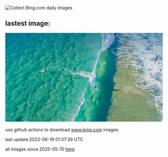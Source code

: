 ![Collect Bing.com daily images](https://github.com/counter2015/bing-daily-images/workflows/Collect%20Bing.com%20daily%20images/badge.svg)
## lastest image:
![](images/CelebratingSurfing.jpg)

use github actions to download www.bing.com images.

last update:2022-06-19 01:37:39 UTC

all images since 2020-05-10 [here](https://github.com/counter2015/bing-daily-images/tree/master/images) 
